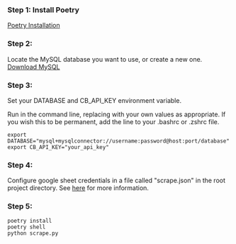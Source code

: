 ### Step 1: Install Poetry
[Poetry Installation](https://python-poetry.org/docs/###installation)

### Step 2:
Locate the MySQL database you want to use, or create a new one.
[Download MySQL](https://dev.mysql.com/downloads/mysql/)

### Step 3:
Set your DATABASE and CB_API_KEY environment variable.

Run in the command line, replacing with your own values as appropriate. If you wish this to be permanent, add the line to your .bashrc or .zshrc file.
```
export DATABASE="mysql+mysqlconnector://username:password@host:port/database"
export CB_API_KEY="your_api_key"
```

### Step 4:
Configure google sheet credentials in a file called "scrape.json" in the root project directory. See [here](https://developers.google.com/sheets/api/quickstart/python) for more information.

### Step 5:
```
poetry install
poetry shell
python scrape.py
```